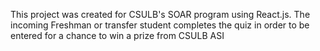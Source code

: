 This project was created for CSULB's SOAR program using React.js. The incoming Freshman or transfer 
student completes the quiz in order to be entered for a chance to win a prize from CSULB ASI
